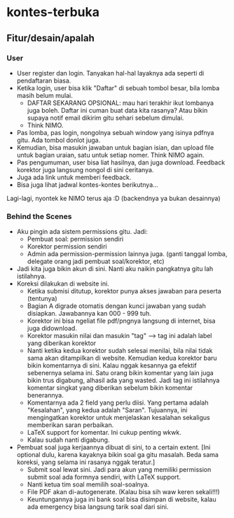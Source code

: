 # kontes-terbuka

## Fitur/desain/apalah

### User
- User register dan login. Tanyakan hal-hal layaknya ada seperti di pendaftaran biasa.
- Ketika login, user bisa klik "Daftar" di sebuah tombol besar, bila lomba masih belum mulai.
  - DAFTAR SEKARANG OPSIONAL: mau hari terakhir ikut lombanya juga boleh. Daftar ini cuman buat data kita rasanya? Atau bikin supaya notif email dikirim gitu sehari sebelum dimulai.
  - Think NIMO.
- Pas lomba, pas login, nongolnya sebuah window yang isinya pdfnya gitu. Ada tombol donlot juga. 
- Kemudian, bisa masukin jawaban untuk bagian isian, dan upload file untuk bagian uraian, satu untuk setiap nomer. Think NIMO again.
- Pas pengumuman, user bisa liat hasilnya, dan juga download. Feedback korektor juga langsung nongol di sini ceritanya.
- Juga ada link untuk memberi feedback.
- Bisa juga lihat jadwal kontes-kontes berikutnya...

Lagi-lagi, nyontek ke NIMO terus aja :D (backendnya ya bukan desainnya)

### Behind the Scenes
- Aku pingin ada sistem permissions gitu. Jadi:
  - Pembuat soal: permission sendiri
  - Korektor permission sendiri
  - Admin ada permission-permission lainnya juga. (ganti tanggal lomba, delegate orang jadi pembuat soal/korektor, etc)
- Jadi kita juga bikin akun di sini. Nanti aku naikin pangkatnya gitu lah istilahnya.
- Koreksi dilakukan di website ini.
  - Ketika submisi ditutup, korektor punya akses jawaban para peserta (tentunya)
  - Bagian A digrade otomatis dengan kunci jawaban yang sudah disiapkan. Jawabannya kan 000 - 999 tuh.
  - Korektor ini bisa ngeliat file pdf/pngnya langsung di internet, bisa juga didownload.
  - Korektor masukin nilai dan masukin "tag" --> tag ini adalah label yang diberikan korektor
  - Nanti ketika kedua korektor sudah selesai menilai, bila nilai tidak sama akan ditampilkan di website. Kemudian kedua korektor baru bikin komentarnya di sini. Kalau nggak kesannya ga efektif sebenernya selama ini. Satu orang bikin komentar yang lain juga bikin trus digabung, alhasil ada yang wasted. Jadi tag ini istilahnya komentar singkat yang diberikan sebelum bikin komentar benerannya.
  - Komentarnya ada 2 field yang perlu diisi. Yang pertama adalah "Kesalahan", yang kedua adalah "Saran". Tujuannya, ini mengingatkan korektor untuk menjelaskan kesalahan sekaligus memberikan saran perbaikan.
  - LaTeX support for komentar. Ini cukup penting wkwk.
  - Kalau sudah nanti digabung.
- Pembuat soal juga kerjaannya dibuat di sini, to a certain extent. [Ini optional dulu, karena kayaknya bikin soal ga gitu masalah. Beda sama koreksi, yang selama ini rasanya nggak teratur.]
  - Submit soal lewat sini. Jadi para akun yang memiliki permission submit soal ada formnya sendiri, with LaTeX support.
  - Nanti ketua tim soal memilih soal-soalnya.
  - File PDF akan di-autogenerate. (Kalau bisa sih waw keren sekali!!!)
  - Keuntungannya juga ini bank soal bisa disimpan di website, kalau ada emergency bisa langsung tarik soal dari sini.
